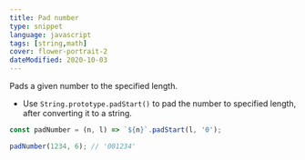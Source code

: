 ```yaml
---
title: Pad number
type: snippet
language: javascript
tags: [string,math]
cover: flower-portrait-2
dateModified: 2020-10-03
---
```


Pads a given number to the specified length.

- Use `String.prototype.padStart()` to pad the number to specified length, after converting it to a string.

```js
const padNumber = (n, l) => `${n}`.padStart(l, '0');
```

```js
padNumber(1234, 6); // '001234'
```
